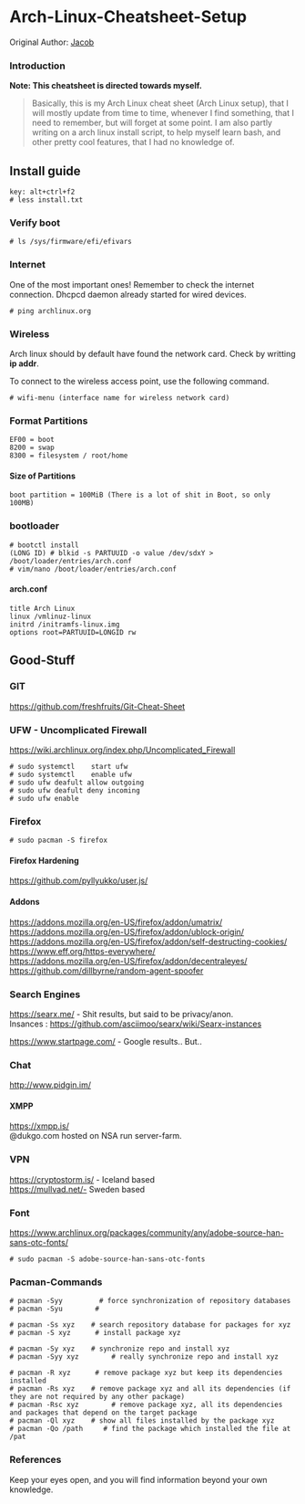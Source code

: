 # Arch-Linux-Cheatsheet-Setup

Original Author: [Jacob](https://github.com/freshfruits)

### Introduction
**Note: This cheatsheet is directed towards myself.**

> Basically, this is my Arch Linux cheat sheet (Arch Linux setup), that I will mostly update from time to time, whenever I find something, that I need to remember, but will forget at some point. 
I am also partly writing on a arch linux install script, to help myself learn bash, and other pretty cool features, that I had no knowledge of. 

## Install guide
```
key: alt+ctrl+f2
# less install.txt
```

###  Verify boot
```
# ls /sys/firmware/efi/efivars
```

###  Internet
One of the most important ones! Remember to check the internet connection. Dhcpcd daemon already started for wired devices.

```
# ping archlinux.org
``` 
### Wireless
Arch linux should by default have found the network card. Check by writting **ip addr**.

To connect to the wireless access point, use the following command.
```
# wifi-menu (interface name for wireless network card)
```

### 

### Format Partitions
```
EF00 = boot
8200 = swap
8300 = filesystem / root/home
```

#### Size of Partitions
```
boot partition = 100MiB (There is a lot of shit in Boot, so only 100MB) 
```

### bootloader 
```
# bootctl install
(LONG ID) # blkid -s PARTUUID -o value /dev/sdxY > /boot/loader/entries/arch.conf
# vim/nano /boot/loader/entries/arch.conf
```

#### arch.conf
```
title Arch Linux
linux /vmlinuz-linux
initrd /initramfs-linux.img
options root=PARTUUID=LONGID rw
```

## Good-Stuff

### GIT
https://github.com/freshfruits/Git-Cheat-Sheet

### UFW - Uncomplicated Firewall
https://wiki.archlinux.org/index.php/Uncomplicated_Firewall
```
# sudo systemctl	start ufw
# sudo systemctl	enable ufw
# sudo ufw deafult allow outgoing
# sudo ufw deafult deny incoming
# sudo ufw enable
```

### Firefox
```
# sudo pacman -S firefox
```

#### Firefox Hardening
https://github.com/pyllyukko/user.js/

#### Addons
https://addons.mozilla.org/en-US/firefox/addon/umatrix/ <br>
https://addons.mozilla.org/en-US/firefox/addon/ublock-origin/ <br> 
https://addons.mozilla.org/en-US/firefox/addon/self-destructing-cookies/ <br>
https://www.eff.org/https-everywhere/ <br>
https://addons.mozilla.org/en-US/firefox/addon/decentraleyes/ <br>
https://github.com/dillbyrne/random-agent-spoofer <br>

### Search Engines
https://searx.me/ - Shit results, but said to be privacy/anon. <br>
Insances : https://github.com/asciimoo/searx/wiki/Searx-instances

https://www.startpage.com/ - Google results.. But..

### Chat
http://www.pidgin.im/

#### XMPP
https://xmpp.is/  <br>
@dukgo.com hosted on NSA run server-farm. 

### VPN
https://cryptostorm.is/ - Iceland based <br>
https://mullvad.net/- Sweden based

### Font
https://www.archlinux.org/packages/community/any/adobe-source-han-sans-otc-fonts/

`# sudo pacman -S adobe-source-han-sans-otc-fonts `

### Pacman-Commands

```
# pacman -Syy      	  # force synchronization of repository databases
# pacman -Syu		 # 

# pacman -Ss xyz   	# search repository database for packages for xyz
# pacman -S xyz    	 # install package xyz

# pacman -Sy xyz   	# synchronize repo and install xyz
# pacman -Syy xyz        # really synchronize repo and install xyz

# pacman -R xyz    	 # remove package xyz but keep its dependencies installed
# pacman -Rs xyz   	# remove package xyz and all its dependencies (if they are not required by any other package)
# pacman -Rsc xyz        # remove package xyz, all its dependencies and packages that depend on the target package
# pacman -Ql xyz   	# show all files installed by the package xyz
# pacman -Qo /path     # find the package which installed the file at /pat
```

### References
Keep your eyes open, and you will find information beyond your own knowledge. 
